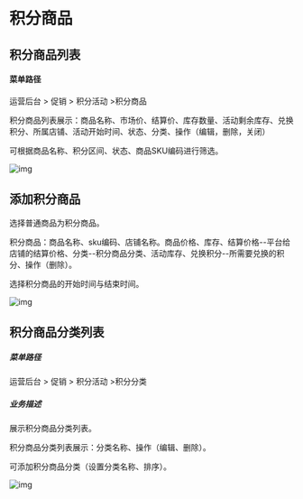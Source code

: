 # 积分商品

## 积分商品列表

#### 菜单路径

运营后台 > 促销 > 积分活动 >积分商品

积分商品列表展示：商品名称、市场价、结算价、库存数量、活动剩余库存、兑换积分、所属店铺、活动开始时间、状态、分类、操作（编辑，删除，关闭）

可根据商品名称、积分区间、状态、商品SKU编码进行筛选。

![img](https://docs.sellwell.cn/help/images/%E7%A7%AF%E5%88%86%E5%95%86%E5%93%81%E5%88%97%E8%A1%A8.png)

## 添加积分商品

选择普通商品为积分商品。

积分商品：商品名称、sku编码、店铺名称。商品价格、库存、结算价格--平台给店铺的结算价格、分类--积分商品分类、活动库存、兑换积分--所需要兑换的积分、操作（删除）。

选择积分商品的开始时间与结束时间。

![img](https://docs.sellwell.cn/help/images/%E6%B7%BB%E5%8A%A0%E7%A7%AF%E5%88%86%E5%95%86%E5%93%81.png)

## 积分商品分类列表

##### 菜单路径

运营后台 > 促销 > 积分活动 >积分分类

##### 业务描述

展示积分商品分类列表。

积分商品分类列表展示：分类名称、操作（编辑、删除）。

可添加积分商品分类（设置分类名称、排序）。

![img](https://docs.sellwell.cn/help/images/%E6%B7%BB%E5%8A%A0%E7%A7%AF%E5%88%86%E5%95%86%E5%93%81%E5%88%86%E7%B1%BB.png)